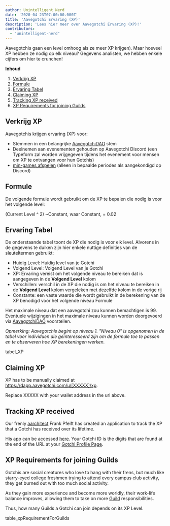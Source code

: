 ```yaml
---
author: Unintelligent Nerd
date: '2020-04-23T07:00:00.000Z'
title: 'Aavegotchi Ervaring (XP)'
description: 'Lees hier meer over Aavegotchi Ervaring (XP)!'
contributors:
  - "unintelligent-nerd"
---
```


Aavegotchis gaan een level omhoog als ze meer XP krijgen). Maar hoeveel XP hebben ze nodig op elk niveau? Gegevens analisten, we hebben enkele cijfers om hier te crunchen!

<div class="contentsBox">

**Inhoud**

<ol>
<li><a href=#gaining-xp>Verkrijg XP</a></li>
<li><a href=#formula>Formule</a></li>
<li><a href=#experience-table>Ervaring Tabel</a></li>
<li><a href=#claiming-xp>Claiming XP</a></li>
<li><a href=#tracking-xp-received>Tracking XP received</a></li>
<li><a href=#xp-requirements-for-joining-guilds>XP Requirements for joining Guilds</a></li>
</ol>

</div>

## Verkrijg XP
Aavegotchis krijgen ervaring (XP) voor:
* Stemmen in een belangrijke [AavegotchiDAO](/dao) stem
* Deelnemen aan evenementen gehouden op Aavegotchi Discord (een Typeform zal worden vrijgegeven tijdens het evenement voor mensen om XP te ontvangen voor hun Gotchis)
* [min-games afspelen](/minigames) (alleen in bepaalde periodes als aangekondigd op Discord)

## Formule
De volgende formule wordt gebruikt om de XP te bepalen die nodig is voor het volgende level:

(Current Level ^ 2) ~Constant, waar Constant, = 0.02

## Ervaring Tabel

De onderstaande tabel toont de XP die nodig is voor elk level. Alvorens in de gegevens te duiken zijn hier enkele nuttige definities van de sleuteltermen gebruikt:

* Huidig Level: Huidig level van je Gotchi
* Volgend Level: Volgend Level van je Gotchi
* XP: Ervaring vereist om het volgende niveau te bereiken dat is aangegeven in de **Volgend Level** kolom
* Verschillen: verschil in de XP die nodig is om het niveau te bereiken in de **Volgend Level** kolom vergeleken met dezelfde kolom in de vorige rij
* Constante: een vaste waarde die wordt gebruikt in de berekening van de XP benodigd voor het volgende niveau Formule

Het maximale niveau dat een aavegotchi zou kunnen bemachtigen is 99. Eventuele wijzigingen in het maximale niveau kunnen worden doorgevoerd via [AavegotchiDAO](/dao) voorstellen.

*Opmerking: Aavegotchis begint op niveau 1. "Niveau 0" is opgenomen in de tabel voor individuen die geïnteresseerd zijn om de formule toe te passen en te observeren hoe XP berekeningen werken.*

tabel_XP

## Claiming XP

XP has to be manually claimed at https://dapp.aavegotchi.com/u/[XXXXX]/xp.

Replace XXXXX with your wallet address in the url above.

## Tracking XP received

Our frenly [aarchitect](/aarchitect) Frank Pfeift has created an application to track the XP that a Gotchi has received over its lifetime.

His app can be accessed [here](https://aavegotchi-xp-dashboard.vercel.app). Your Gotchi ID is the digits that are found at the end of the URL at your [Gotchi Profile Page](/aavegotchi-profile).

## XP Requirements for joining Guilds

Gotchis are social creatures who love to hang with their frens, but much like starry-eyed college freshmen trying to attend every campus club activity, they get burned out with too much social activity.

As they gain more experience and become more worldly, their work-life balance improves, allowing them to take on more [Guild](/guild) responsibilities.

Thus, how many Guilds a Gotchi can join depends on its XP Level.

table_xpRequirementForGuilds